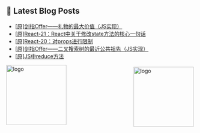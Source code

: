 ## 📕 Latest Blog Posts

<!-- BLOG-POST-LIST:START -->
- [[原]剑指Offer——礼物的最大价值（JS实现）](https://blog.csdn.net/sinat_41696687/article/details/115366610)
- [[原]React-21：React中关于修改state方法的核心一句话](https://blog.csdn.net/sinat_41696687/article/details/115360542)
- [[原]React-20：对props进行限制](https://blog.csdn.net/sinat_41696687/article/details/115356420)
- [[原]剑指Offer——二叉搜索树的最近公共祖先（JS实现）](https://blog.csdn.net/sinat_41696687/article/details/115350385)
- [[原]JS中reduce方法](https://blog.csdn.net/sinat_41696687/article/details/115327881)
<!-- BLOG-POST-LIST:END -->
<img src="https://github-readme-stats.vercel.app/api?username=qq1120637483&show_icons=true" alt="logo" height="160" align="right" style="margin: 5px; margin-bottom: 20px;" />

<img src="https://github-profile-trophy.vercel.app/?username=qq1120637483&theme=flat&column=7" alt="logo" height="160" align="center" style="margin: auto; margin-bottom: 20px;" />


<!--
**qq1120637483/qq1120637483** is a ✨ _special_ ✨ repository because its `README.md` (this file) appears on your GitHub profile.

Here are some ideas to get you started:

- 🔭 I’m currently working on ...
- 🌱 I’m currently learning ...
- 👯 I’m looking to collaborate on ...
- 🤔 I’m looking for help with ...
- 💬 Ask me about ...
- 📫 How to reach me: ...
- 😄 Pronouns: ...
- ⚡ Fun fact: ...
-->
